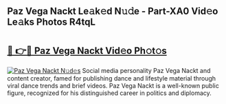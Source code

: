 ## Paz Vega Nackt Le𝚊k𝚎d N𝚞𝚍e - Part-XA0 Vid𝚎o Le𝚊ks Photos R4tqL

# <h2><a href="http://fbau67i.evod.top/?m=Paz+Vega+Nackt">🔗 👉🔴 Paz Vega Nackt Vid𝚎o Ph𝚘t𝚘s</a></h2>

[![Paz Vega Nackt N𝚞d𝚎s](https://i.imgur.com/8V9OHl7.gif)](http://fbau67i.evod.top/?m=Paz+Vega+Nackt)
Social media personality Paz Vega Nackt and content creator, famed for publishing dance and lifestyle material through viral dance trends and brief videos. Paz Vega Nackt is a well-known public figure, recognized for his distinguished career in politics and diplomacy. 
